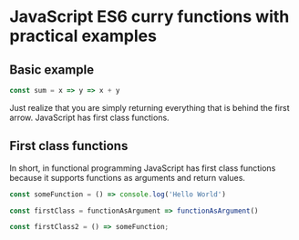 # JavaScript ES6 curry functions with practical examples

## Basic example

```javascript
const sum = x => y => x + y
```

Just realize that you are simply returning everything that is behind the first arrow. JavaScript has first class functions.

## First class functions

In short, in functional programming JavaScript has first class functions because it supports functions as arguments and return values.

```js
const someFunction = () => console.log('Hello World')

const firstClass = functionAsArgument => functionAsArgument()

const firstClass2 = () => someFunction;
```
